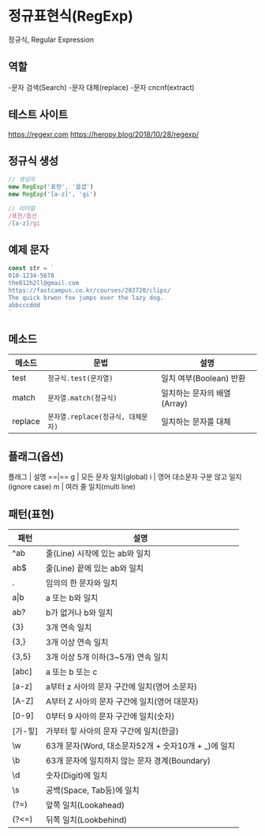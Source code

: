 # 정규표현식(RegExp)
정규식, Regular Expression

## 역할
-문자 검색(Search)
-문자 대체(replace)
-문자 cncnf(extract)

## 테스트 사이트
https://regexr.com
https://heropy.blog/2018/10/28/regexp/

## 정규식 생성
```js
// 생성자
new RegExp('표현', '옵셥')
new RegExp('[a-z]', 'gi')

// 리터럴
/표현/옵션
/[a-z]/gi
```

## 예제 문자
```js
const str = `
010-1234-5678
the012h2ll@gmail.com
https://fastcampus.co.kr/courses/203720/clips/
The quick brwon fox jumps over the lazy dog.
abbcccddd
`
```

## 메소드
메소드 | 문법 | 설명
--|--|--
test | `정규식.test(문자열)` | 일치 여부(Boolean) 반환
match | `문자열.match(정규식)` | 일치하는 문자의 배열(Array)
replace | `문자열.replace(정규식, 대체문자)` | 일치하는 문자를 대체

## 플래그(옵션) 
플래그 | 설명
==|==
g | 모든 문자 일치(global)
i | 영어 대소문자 구분 않고 일지(ignore case)
m | 여러 줄 일치(multi line)

## 패턴(표현)
패턴 | 설명
--|--
^ab | 줄(Line) 시작에 있는 ab와 일치
ab$ | 줄(Line) 끝에 있는 ab와 일치
. | 임의의 한 문자와 일치
a&verbar;b | a 또는 b와 일치
ab? | b가 없거나 b와 일치
{3} | 3개 연속 일치
{3,} | 3개 이상 연속 일치
{3,5} | 3개 이상 5개 이하(3~5개) 연속 일치
[abc] | a 또는 b 또는 c
[a-z] | a부터 z 사아의 문자 구간에 일치(영어 소문자)
[A-Z] | A부터 Z 사아의 문자 구간에 일치(영어 대문자)
[0-9] | 0부터 9 사아의 문자 구간에 일치(숫자)
[가-힣] | 가부터 힣 사아의 문자 구간에 일치(한글)
\w | 63개 문자(Word, 대소문자52개 + 숫자10개 + _)에 일치
\b | 63개 문자에 일치하지 않는 문자 경계(Boundary)
\d | 숫자(Digit)에 일치
\s | 공백(Space, Tab등)에 일치
(?=) | 앞쪽 일치(Lookahead)
(?<=) | 뒤쪽 일치(Lookbehind)